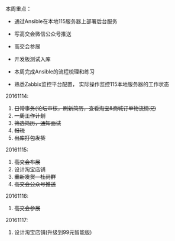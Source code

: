 本周重点：

* 通过Ansible在本地115服务器上部署后台服务

* 写高交会微信公众号推送

* 高交会参展

* 开发板测试入库

* 本周完成Ansible的流程梳理和练习

* 熟悉Zabbix监控平台配置， 实际操作监控115本地服务器的工作状态


20161114:

1. ~~日常事务\(论坛审核，刷新简历，查看淘宝&商城订单物流情况\)~~
2. ~~一周工作计划~~
3. ~~筛选简历，通知面试~~
4. ~~报税~~
5. ~~出库打包发货~~

20161115:

1. ~~高交会布展~~
2. 设计淘宝店铺
3. ~~重新发货－杜尚群~~
4. ~~高交会公众号推送~~

20161116:

1. ~~高交会参展~~

20161117:

1. 设计淘宝店铺\(升级到99元智能版\)

